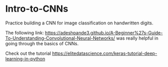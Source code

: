 # Intro-to-CNNs
Practice building a CNN for image classification on handwritten digits.

The following link: https://adeshpande3.github.io/A-Beginner%27s-Guide-To-Understanding-Convolutional-Neural-Networks/ was really helpful in going through the basics of CNNs.

Check out the tutorial https://elitedatascience.com/keras-tutorial-deep-learning-in-python 

